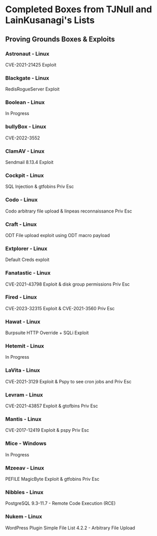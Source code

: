 # Completed Boxes from TJNull and LainKusanagi's Lists
## Proving Grounds Boxes & Exploits
### Astronaut - Linux
CVE-2021-21425 Exploit

### Blackgate - Linux
RedisRogueServer Exploit

### Boolean - Linux
In Progress

### bullyBox - Linux
CVE-2022-3552

### ClamAV - Linux
Sendmail 8.13.4 Exploit

### Cockpit - Linux
SQL Injection & gtfobins Priv Esc

### Codo - Linux
Codo arbitrary file upload & linpeas reconnaissance Priv Esc

### Craft - Linux
ODT File upload exploit using ODT macro payload

### Extplorer - Linux
Default Creds exploit

### Fanatastic - Linux
CVE-2021-43798 Exploit & disk group permissions Priv Esc

### Fired - Linux
CVE-2023-32315 Exploit & CVE-2021-3560 Priv Esc

### Hawat - Linux
Burpsuite HTTP Override + SQLi Exploit

### Hetemit - Linux
In Progress

### LaVita - Linux
CVE-2021-3129 Exploit & Pspy to see cron jobs and Priv Esc

### Levram - Linux
CVE-2021-43857 Exploit & gtofbins Priv Esc

### Mantis - Linux
CVE-2017-12419 Exploit & pspy Priv Esc

### Mice - Windows
In Progress

### Mzeeav - Linux
PEFILE MagicByte Exploit & gtfobins Priv Esc

### Nibbles - Linux
 PostgreSQL 9.3-11.7 - Remote Code Execution (RCE)

### Nukem - Linux
WordPress Plugin Simple File List 4.2.2 - Arbitrary File Upload 
